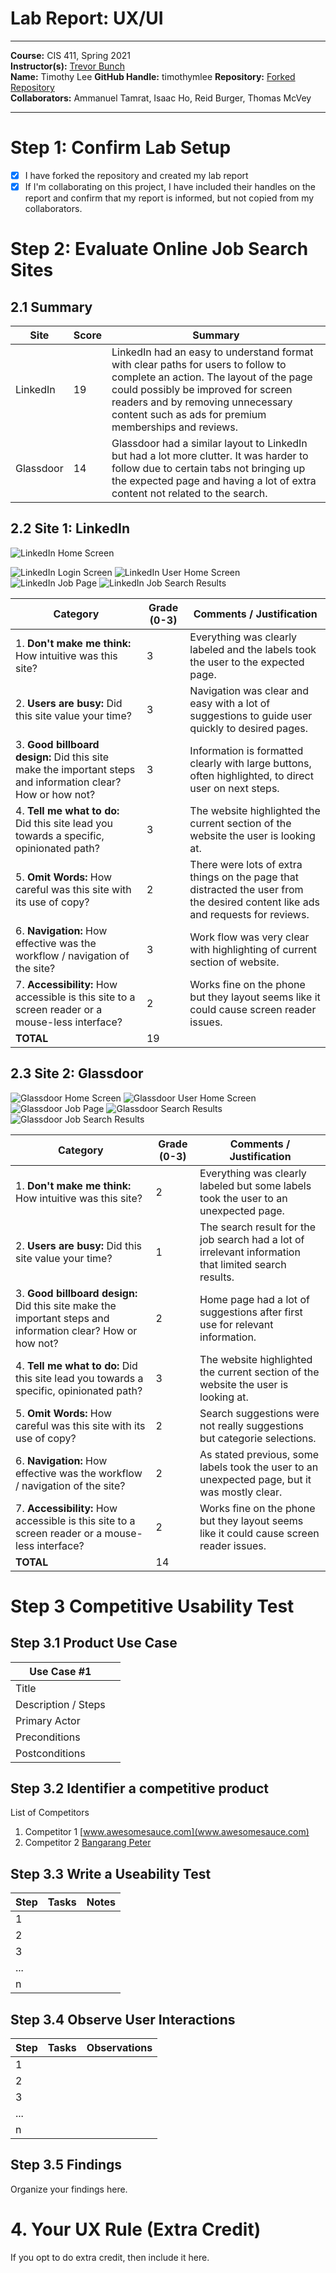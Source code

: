 # Lab Report: UX/UI
___
**Course:** CIS 411, Spring 2021  
**Instructor(s):** [Trevor Bunch](https://github.com/trevordbunch)  
**Name:** Timothy Lee 
**GitHub Handle:** timothymlee 
**Repository:** [Forked Repository](https://github.com/timothymlee/cis411_lab3_uiux)  
**Collaborators:** Ammanuel Tamrat, Isaac Ho, Reid Burger, Thomas McVey 
___

# Step 1: Confirm Lab Setup
- [x] I have forked the repository and created my lab report
- [x] If I'm collaborating on this project, I have included their handles on the report and confirm that my report is informed, but not copied from my collaborators.

# Step 2: Evaluate Online Job Search Sites

## 2.1 Summary
| Site | Score | Summary |
|---|---|---|
| LinkedIn | 19 | LinkedIn had an easy to understand format with clear paths for users to follow to complete an action. The layout of the page could possibly be improved for screen readers and by removing unnecessary content such as ads for premium memberships and reviews. |
| Glassdoor | 14 | Glassdoor had a similar layout to LinkedIn but had a lot more clutter. It was harder to follow due to certain tabs not bringing up the expected page and having a lot of extra content not related to the search. |

## 2.2 Site 1: LinkedIn
![LinkedIn Home Screen](../assets/L1.png)

![LinkedIn Login Screen](../assets/L2.png)
![LinkedIn User Home Screen](../assets/L3.png)
![LinkedIn Job Page](../assets/L4.png)
![LinkedIn Job Search Results](../assets/L5.png)

| Category | Grade (0-3) | Comments / Justification |
|---|---|---|
| 1. **Don't make me think:** How intuitive was this site? | 3 | Everything was clearly labeled and the labels took the user to the expected page. |
| 2. **Users are busy:** Did this site value your time?  | 3 | Navigation was clear and easy with a lot of suggestions to guide user quickly to desired pages. |
| 3. **Good billboard design:** Did this site make the important steps and information clear? How or how not? | 3 | Information is formatted clearly with large buttons, often highlighted, to direct user on next steps. |
| 4. **Tell me what to do:** Did this site lead you towards a specific, opinionated path? | 3 | The website highlighted the current section of the website the user is looking at. |
| 5. **Omit Words:** How careful was this site with its use of copy? | 2 | There were lots of extra things on the page that distracted the user from the desired content like ads and requests for reviews. |
| 6. **Navigation:** How effective was the workflow / navigation of the site? | 3 | Work flow was very clear with highlighting of current section of website. |
| 7. **Accessibility:** How accessible is this site to a screen reader or a mouse-less interface? | 2 | Works fine on the phone but they layout seems like it could cause screen reader issues. |
| **TOTAL** | 19 |   |

## 2.3 Site 2: Glassdoor
![Glassdoor Home Screen](../assets/G1.png)
![Glassdoor User Home Screen](../assets/G2.png)
![Glassdoor Job Page](../assets/G3.png)
![Glassdoor Search Results](../assets/G4.png)
![Glassdoor Job Search Results](../assets/G5.png)

| Category | Grade (0-3) | Comments / Justification |
|---|---|---|
| 1. **Don't make me think:** How intuitive was this site? | 2 | Everything was clearly labeled but some labels took the user to an unexpected page. |
| 2. **Users are busy:** Did this site value your time?  | 1 | The search result for the job search had a lot of irrelevant information that limited search results. |
| 3. **Good billboard design:** Did this site make the important steps and information clear? How or how not? | 2 | Home page had a lot of suggestions after first use for relevant information. |
| 4. **Tell me what to do:** Did this site lead you towards a specific, opinionated path? | 3 | The website highlighted the current section of the website the user is looking at. |
| 5. **Omit Words:** How careful was this site with its use of copy? | 2 | Search suggestions were not really suggestions but categorie selections. |
| 6. **Navigation:** How effective was the workflow / navigation of the site? | 2 | As stated previous, some labels took the user to an unexpected page, but it was mostly clear. |
| 7. **Accessibility:** How accessible is this site to a screen reader or a mouse-less interface? | 2 | Works fine on the phone but they layout seems like it could cause screen reader issues. |
| **TOTAL** | 14 |   |


# Step 3 Competitive Usability Test

## Step 3.1 Product Use Case

| Use Case #1 | |
|---|---|
| Title | |
| Description / Steps | |
| Primary Actor | |
| Preconditions | |
| Postconditions | |

## Step 3.2 Identifier a competitive product

List of Competitors
1. Competitor 1 [www.awesomesauce.com](www.awesomesauce.com)
2. Competitor 2 [Bangarang Peter](https://www.youtube.com/watch?v=4PNOccSUb1Q)

## Step 3.3 Write a Useability Test

| Step | Tasks | Notes |
|---|---|---|
| 1 |   |   |
| 2 |   |   |
| 3 |   |   |
| ... |   |   |
| n |   |   |

## Step 3.4 Observe User Interactions

| Step | Tasks | Observations |
|---|---|---|
| 1 |   |   |
| 2 |   |   |
| 3 |   |   |
| ... |   |   |
| n |   |   |

## Step 3.5 Findings
Organize your findings here.

# 4. Your UX Rule (Extra Credit)
If you opt to do extra credit, then include it here.